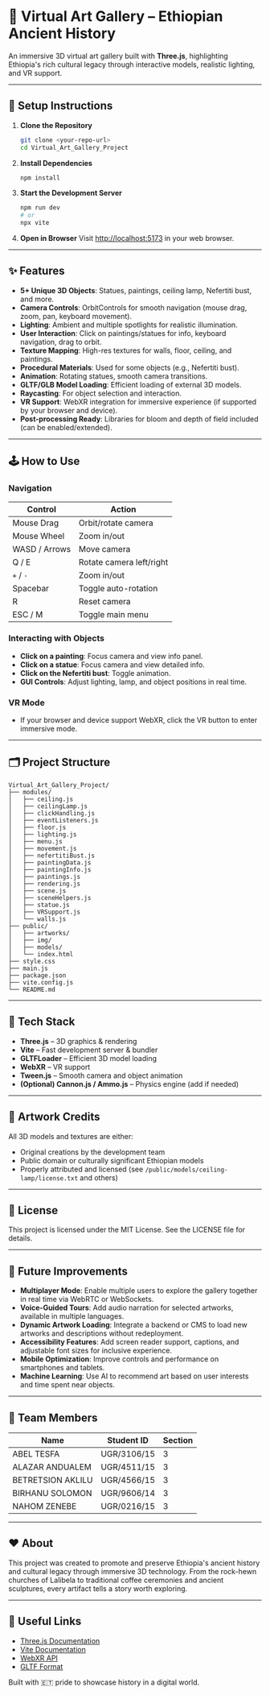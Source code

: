 # 🎨 Virtual Art Gallery – Ethiopian Ancient History

An immersive 3D virtual art gallery built with **Three.js**, highlighting Ethiopia's rich cultural legacy through interactive models, realistic lighting, and VR support.

---

## 🚀 Setup Instructions

1. **Clone the Repository**
   ```sh
   git clone <your-repo-url>
   cd Virtual_Art_Gallery_Project
   ```
2. **Install Dependencies**
   ```sh
   npm install
   ```
3. **Start the Development Server**
   ```sh
   npm run dev
   # or
   npx vite
   ```
4. **Open in Browser**
   Visit [http://localhost:5173](http://localhost:5173) in your web browser.

---

## ✨ Features

- **5+ Unique 3D Objects**: Statues, paintings, ceiling lamp, Nefertiti bust, and more.
- **Camera Controls**: OrbitControls for smooth navigation (mouse drag, zoom, pan, keyboard movement).
- **Lighting**: Ambient and multiple spotlights for realistic illumination.
- **User Interaction**: Click on paintings/statues for info, keyboard navigation, drag to orbit.
- **Texture Mapping**: High-res textures for walls, floor, ceiling, and paintings.
- **Procedural Materials**: Used for some objects (e.g., Nefertiti bust).
- **Animation**: Rotating statues, smooth camera transitions.
- **GLTF/GLB Model Loading**: Efficient loading of external 3D models.
- **Raycasting**: For object selection and interaction.
- **VR Support**: WebXR integration for immersive experience (if supported by your browser and device).
- **Post-processing Ready**: Libraries for bloom and depth of field included (can be enabled/extended).

---

## 🕹️ How to Use

### **Navigation**
| Control         | Action                        |
|-----------------|-------------------------------|
| Mouse Drag      | Orbit/rotate camera           |
| Mouse Wheel     | Zoom in/out                   |
| WASD / Arrows   | Move camera                   |
| Q / E           | Rotate camera left/right      |
| `+` / `-`       | Zoom in/out                   |
| Spacebar        | Toggle auto-rotation          |
| R               | Reset camera                  |
| ESC / M         | Toggle main menu              |

### **Interacting with Objects**
- **Click on a painting**: Focus camera and view info panel.
- **Click on a statue**: Focus camera and view detailed info.
- **Click on the Nefertiti bust**: Toggle animation.
- **GUI Controls**: Adjust lighting, lamp, and object positions in real time.

### **VR Mode**
- If your browser and device support WebXR, click the VR button to enter immersive mode.

---

## 🗂️ Project Structure

```
Virtual_Art_Gallery_Project/
├── modules/
│   ├── ceiling.js
│   ├── ceilingLamp.js
│   ├── clickHandling.js
│   ├── eventListeners.js
│   ├── floor.js
│   ├── lighting.js
│   ├── menu.js
│   ├── movement.js
│   ├── nefertitiBust.js
│   ├── paintingData.js
│   ├── paintingInfo.js
│   ├── paintings.js
│   ├── rendering.js
│   ├── scene.js
│   ├── sceneHelpers.js
│   ├── statue.js
│   ├── VRSupport.js
│   └── walls.js
├── public/
│   ├── artworks/
│   ├── img/
│   ├── models/
│   └── index.html
├── style.css
├── main.js
├── package.json
├── vite.config.js
└── README.md
```

---

## 🧰 Tech Stack
- **Three.js** – 3D graphics & rendering
- **Vite** – Fast development server & bundler
- **GLTFLoader** – Efficient 3D model loading
- **WebXR** – VR support
- **Tween.js** – Smooth camera and object animation
- **(Optional) Cannon.js / Ammo.js** – Physics engine (add if needed)

---

## 🎨 Artwork Credits
All 3D models and textures are either:
- Original creations by the development team
- Public domain or culturally significant Ethiopian models
- Properly attributed and licensed (see `/public/models/ceiling-lamp/license.txt` and others)

---

## 📜 License
This project is licensed under the MIT License. See the LICENSE file for details.

---


## 🔮 Future Improvements

- **Multiplayer Mode**: Enable multiple users to explore the gallery together in real time via WebRTC or WebSockets.
- **Voice-Guided Tours**: Add audio narration for selected artworks, available in multiple languages.
- **Dynamic Artwork Loading**: Integrate a backend or CMS to load new artworks and descriptions without redeployment.
- **Accessibility Features**: Add screen reader support, captions, and adjustable font sizes for inclusive experience.
- **Mobile Optimization**: Improve controls and performance on smartphones and tablets.
- **Machine Learning**: Use AI to recommend art based on user interests and time spent near objects.

---

## 👥 Team Members

| Name              | Student ID     | Section   |
|-------------------|----------------|-----------|
| ABEL TESFA        | UGR/3106/15    |    3      |
| ALAZAR ANDUALEM   | UGR/4511/15    |    3      |
| BETRETSION AKLILU | UGR/4566/15    |    3      |
| BIRHANU SOLOMON   | UGR/9606/14    |    3      |
| NAHOM ZENEBE      | UGR/0216/15    |    3      |
---

## ❤️ About
This project was created to promote and preserve Ethiopia's ancient history and cultural legacy through immersive 3D technology. From the rock-hewn churches of Lalibela to traditional coffee ceremonies and ancient sculptures, every artifact tells a story worth exploring.

---

## 🔗 Useful Links
- [Three.js Documentation](https://threejs.org/docs/)
- [Vite Documentation](https://vitejs.dev/)
- [WebXR API](https://immersive-web.github.io/webxr/)
- [GLTF Format](https://github.com/KhronosGroup/glTF)

Built with 🇪🇹 pride to showcase history in a digital world.

